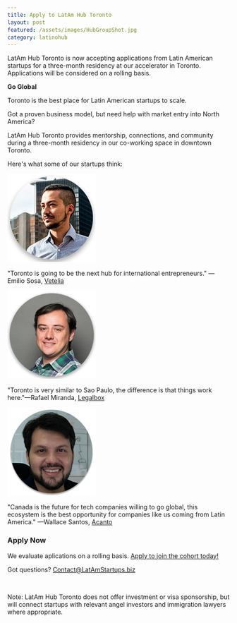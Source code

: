 ```yaml
---
title: Apply to LatAm Hub Toronto
layout: post
featured: /assets/images/HubGroupShot.jpg
category: latinohub
---
```

<p>
LatAm Hub Toronto is now accepting applications from Latin American startups for a three-month residency at our accelerator in Toronto. Applications will be considered on a rolling basis.
</p>

<!--more-->

<p><strong>Go Global</strong></p>

<p>
Toronto is the best place for Latin American startups to scale.
</p>
<p>
Got a proven business model, but need help with market entry into North America?
</p>
<p>
LatAm Hub Toronto provides mentorship, connections, and community during a three-month residency in our co-working space in downtown Toronto.
</p>
<p>
Here's what some of our startups think:
</p>
<p> <img src="/assets/images/Emilio.jpg" width="200" class="center" /> </p>
"Toronto is going to be the next hub for international entrepreneurs." &mdash;Emilio Sosa, <a href="https://www.vetelia.com/en_CA/">Vetelia</a>
		</p>
		<p>
<p> <img src="/assets/images/Rafael.jpg" width="200" class="center" /> </p>
"Toronto is very similar to Sao Paulo, the difference is that things work here."&mdash;Rafael Miranda, <a href="https://www.legalbox.ca/">Legalbox</a>
		</p>
		<p>
<p> <img src="/assets/images/Wallace.jpg" width="200" class="center" /> </p>
"Canada is the future for tech companies willing to go global, this ecosystem is the best opportunity for companies like us coming from Latin America." &mdash;Wallace Santos, <a href="http://acanto.ca/">Acanto</a>
</p>
<h3>Apply Now</h3>
<p>
We evaluate aplications on a rolling basis. <a href="https://docs.google.com/forms/d/e/1FAIpQLSeLN_44J3ZpgRt5TcGZLZyXYsNMx2Q_QI_RvVL9A2TtYNCJWA/viewform">Apply to join the cohort today!</a>
</p>
<p>
Got questions? <a href="mailto:Contact@LatAmStartups.biz">Contact@LatAmStartups.biz</a>
</p>
<span class="image featured"><img src="{{ site.baseurl }}/assets/images/HubGroupShot.jpg" alt="" /></span>
<p>
Note: LatAm Hub Toronto does not offer investment or visa sponsorship, but will connect startups with relevant angel investors and immigration lawyers where appropriate.
</p>

